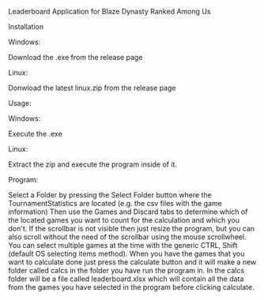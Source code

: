 Leaderboard Application for Blaze Dynasty Ranked Among Us

Installation

Windows:

Download the .exe from the release page

Linux:

Donwload the latest linux.zip from the release page

Usage:

Windows:

Execute the .exe

Linux:

Extract the zip and execute the program inside of it.

Program:

Select a Folder by pressing the Select Folder button where the TournamentStatistics are located (e.g. the csv files with the game information)
Then use the Games and Discard tabs to determine which of the located games you want to count for the calculation and which you don't.
If the scrollbar is not visible then just resize the program, but you can also scroll without the need of the scrollbar using the mouse scrollwheel.
You can select multiple games at the time with the generic CTRL, Shift (default OS selecting items method).
When you have the games that you want to calculate done just press the calculate button and it will make a new folder called calcs in the folder you have run the program in.
In the calcs folder will be a file called leaderboard.xlsx which will contain all the data from the games you have selected in the program before clicking calculate.


